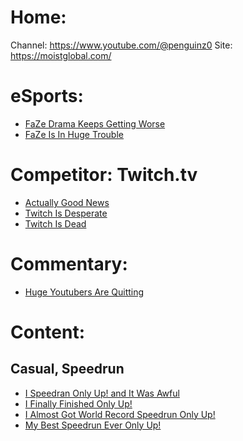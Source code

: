# Home:
Channel: https://www.youtube.com/@penguinz0
Site: https://moistglobal.com/

# eSports:
- [FaZe Drama Keeps Getting Worse](https://youtu.be/QVGgpTe5cTA)
- [FaZe Is In Huge Trouble](https://youtu.be/wu6_rD2Gw_c)

# Competitor: Twitch.tv
- [Actually Good News](https://youtu.be/Lr0fojaP6M4)
- [Twitch Is Desperate](https://youtu.be/FrfYQITDMxk)
- [Twitch Is Dead](https://youtu.be/-5zGuFPxW88)

# Commentary:
- [Huge Youtubers Are Quitting](https://youtu.be/Sn10AWGF6OU)

# Content:
## Casual, Speedrun
- [I Speedran Only Up! and It Was Awful](https://youtu.be/CvNBYKXge9s)
- [I Finally Finished Only Up!](https://youtu.be/Xc86NyVNHZE)
- [I Almost Got World Record Speedrun Only Up!](https://youtu.be/xUYtFQHOfg0)
- [My Best Speedrun Ever Only Up!](https://youtu.be/zIsW73IiD1E)
